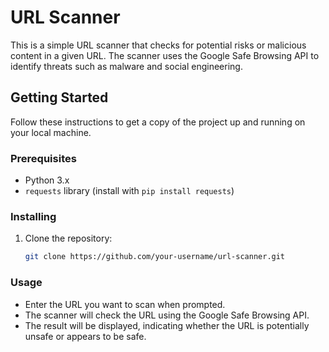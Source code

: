 # URL Scanner

This is a simple URL scanner that checks for potential risks or malicious content in a given URL. The scanner uses the Google Safe Browsing API to identify threats such as malware and social engineering.

## Getting Started

Follow these instructions to get a copy of the project up and running on your local machine.

### Prerequisites

- Python 3.x
- `requests` library (install with `pip install requests`)

### Installing

1. Clone the repository:

   ```bash
   git clone https://github.com/your-username/url-scanner.git


### Usage
- Enter the URL you want to scan when prompted.
- The scanner will check the URL using the Google Safe Browsing API.
- The result will be displayed, indicating whether the URL is potentially unsafe or appears to be safe.

